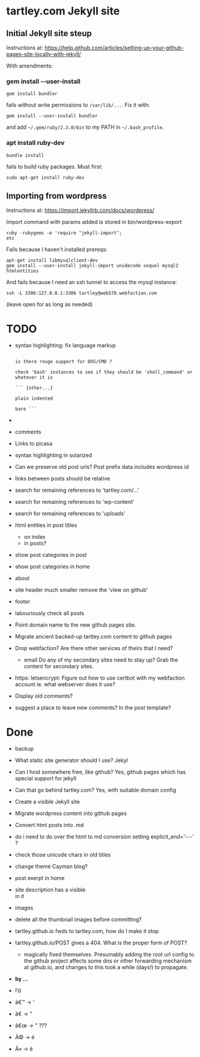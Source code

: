 # tartley.com Jekyll site

## Initial Jekyll site steup

Instructions at:
https://help.github.com/articles/setting-up-your-github-pages-site-locally-with-jekyll/

With amendments:

### gem install --user-install

    gem install bundler

fails without write permissions to `/var/lib/...`. Fix it with:

    gem install --user-install bundler

and add `~/.gem/ruby/2.3.0/bin` to my PATH in `~/.bash_profile`.

### apt install ruby-dev

    bundle install

fails to build ruby packages. Must first:

    sudo apt-get install ruby-dev

## Importing from wordpress

Instructions at:
https://import.jekyllrb.com/docs/wordpress/

Import command with params added is stored in bin/wordpress-export

    ruby -rubygems -e 'require "jekyll-import";
    etc

Fails because I haven't installed prereqs:

    apt-get install libmysqlclient-dev
    gem install --user-install jekyll-import unidecode sequel mysql2 htmlentities

And fails because I need an ssh tunnel to access the mysql instance:

    ssh -L 3306:127.0.0.1:3306 tartley@web578.webfaction.com

(leave open for as long as needed)


# TODO ########################################################################

* syntax highlighting: fix language markup

    ``` {lang="X"}

    is there rouge support for DOS/CMD ?

    check 'bash' instances to see if they should be 'shell_command' or whatever it is

    ``` {other...}

    plain indented

    bare ```

*  

* comments

* Links to picasa

* syntax highlighting in solarized

* Can we preserve old post urls?
    Post prefix data includes wordpress id

* links between posts should be relative
* search for remaining references to 'tartley.com/...'
* search for remaining references to 'wp-content'
* search for remaining references to 'uploads'

* html entities in post titles
    * on index
    * in posts?

* show post categories in post

* show post categories in home

* about

* site header
  much smaller
  remove the 'view on github'

* footer

* labouriously check all posts

* Point domain name to the new github pages site.

* Migrate ancient backed-up tartley.com content to github pages

* Drop webfaction?
  Are there other services of theirs that I need?
  * email
  Do any of my secondary sites need to stay up?
  Grab the content for secondary sites.

* https:
  letsencrypt:
  Figure out how to use certbot with my webfaction account
  ie. what webserver does it use?

* Display old comments?
* suggest a place to leave new comments? In the post template?

# Done ########################################################################

* backup

* What static site generator should I use?
    Jekyl

* Can I host somewhere free, like github?
    Yes, github pages
    which has special support for jekyll

* Can that go behind tartley.com?
    Yes, with suitable domain config

* Create a visible Jekyll site

* Migrate wordpress content into github pages

* Convert html posts into .md

* do i need to do over the html to md conversion setting explicit_end='---' ?

* check those unicode chars in old titles

* change theme Cayman blog?

* post exerpt in home

* site description has a visible <br> in it

* images

* delete all the thumbnail images before committing?

* tartley.github.io fwds to tartley.com, how do I make it stop
* tartley.github.io/POST gives a 404. What is the proper form of POST?
    - magically fixed themselves. Presumably adding the root url config
      to the github project affects some dns or other forwarding mechanism
      at github.io, and changes to this took a while (days!) to propagate.

* **by ...**

* I&#8217;d
* â€™ -> '
* â€ -> "
* â€œ -> " ???
* Ã© -> é
* Ã« -> ë
